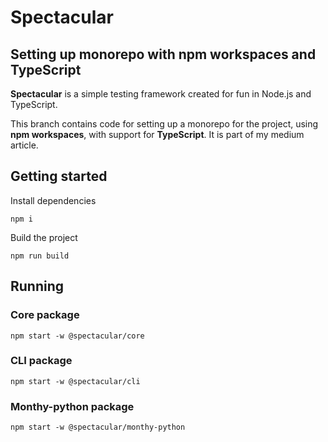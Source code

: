 # Spectacular
## Setting up monorepo with npm workspaces and TypeScript

**Spectacular** is a simple testing framework created for fun in Node.js and TypeScript.

This branch contains code for setting up a monorepo for the project, using **npm workspaces**, with support for **TypeScript**. It is part of my medium article.

## Getting started

Install dependencies

```
npm i
```

Build the project

```
npm run build
```

## Running

### Core package

```
npm start -w @spectacular/core
```

### CLI package

```
npm start -w @spectacular/cli
```

### Monthy-python package

```
npm start -w @spectacular/monthy-python
```
